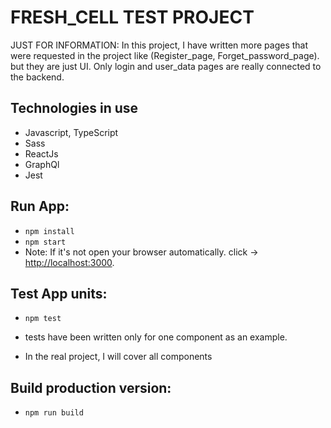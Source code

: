 # FRESH_CELL TEST PROJECT

JUST FOR INFORMATION: In this project, I have written more pages that were requested in the project like (Register_page, Forget_password_page). but they are just UI. Only login and user_data pages are really connected to the backend.

## Technologies in use
- Javascript, TypeScript
- Sass
- ReactJs
- GraphQl
- Jest

## Run App:
- `npm install`
- `npm start`
- Note: If it's not open your browser automatically. click -> [http://localhost:3000](http://localhost:3000).

## Test App units:
- `npm test`

- tests have been written only for one component as an example.
- In the real project, I will cover all components

## Build production version:
- `npm run build`

